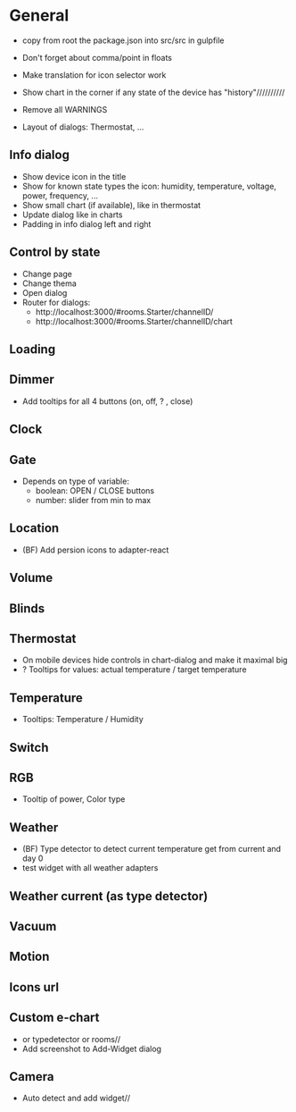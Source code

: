 # General
- copy from root the package.json into src/src in gulpfile
- Don't forget about comma/point in floats

- Make translation for icon selector work

- Show chart in the corner if any state of the device has "history"//////////
- Remove all WARNINGS
- Layout of dialogs: Thermostat, ...

## Info dialog
- Show device icon in the title
- Show for known state types the icon: humidity, temperature, voltage, power, frequency, ...
- Show small chart (if available), like in thermostat
- Update dialog like in charts
- Padding in info dialog left and right

## Control by state
- Change page
- Change thema
- Open dialog
- Router for dialogs: 
    - http://localhost:3000/#rooms.Starter/channelID/
    - http://localhost:3000/#rooms.Starter/channelID/chart

## Loading 
## Dimmer
- Add tooltips for all 4 buttons (on, off, ? , close)

## Clock

## Gate
- Depends on type of variable: 
  - boolean: OPEN / CLOSE buttons
  - number: slider from min to max

## Location
- (BF) Add persion icons to adapter-react
## Volume

## Blinds

## Thermostat
- On mobile devices hide controls in chart-dialog and make it maximal big
- ? Tooltips for values: actual temperature / target temperature

## Temperature
- Tooltips: Temperature / Humidity

## Switch

## RGB
- Tooltip of power, Color type

## Weather
- (BF) Type detector to detect current temperature get from current and day 0
- test widget with all weather adapters

## Weather current (as type detector)

## Vacuum

## Motion

## Icons url

## Custom e-chart
- or typedetector or rooms//
- Add screenshot to Add-Widget dialog

## Camera
- Auto detect and add widget//
